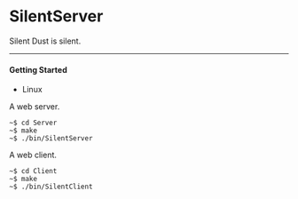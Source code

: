 # SilentServer

Silent Dust is silent.

------------------------
#### Getting Started

+ Linux

A web server.

```
~$ cd Server
~$ make
~$ ./bin/SilentServer
```

A web client.
```
~$ cd Client
~$ make
~$ ./bin/SilentClient
```

     
